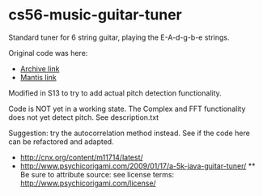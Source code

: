 # cs56-music-guitar-tuner

Standard tuner for 6 string guitar, playing the E-A-d-g-b-e strings. 

Original code was here:

* [Archive link](https://foo.cs.ucsb.edu/cs56/issues/0000763/)
* [Mantis link](https://foo.cs.ucsb.edu/56mantis/view.php?id=763)

Modified in S13 to try to add actual pitch detection functionality.

Code is NOT yet in a working state.   The Complex and FFT functionality does not yet detect pitch.  See description.txt

Suggestion: try the autocorrelation method instead.   See if the code here can be refactored and adapted.

* http://cnx.org/content/m11714/latest/
* http://www.psychicorigami.com/2009/01/17/a-5k-java-guitar-tuner/
** Be sure to attribute source: see license terms: http://www.psychicorigami.com/license/

